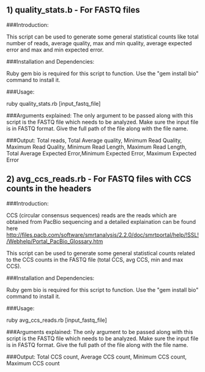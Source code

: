 ## 1) quality_stats.b - For FASTQ files

###Introduction:

This script can be used to generate some general statistical counts like total number of reads, average quality, max and min quality, average expected error and max and min expected error. 

###Installation and Dependencies: 

Ruby gem bio is required for this script to function. Use the "gem install bio" command to install it.

###Usage: 

ruby quality_stats.rb [input_fastq_file]

###Arguments explained:
The only argument to be passed along with this script is the FASTQ file which needs to be analyzed.
Make sure the input file is in FASTQ format. 
Give the full path of the file along with the file name. 

###Output:
Total reads, Total Average quality, Minimum Read Quality, Maximum Read Quality, Minimum Read Length, Maximum Read Length, Total Average Expected Error,Minimum Expected Error, Maximum Expected Error         

## 2) avg_ccs_reads.rb - For FASTQ files with CCS counts in the headers

###Introduction:

CCS (circular consensus sequences) reads are the reads which are obtained from PacBio sequencing and a detailed explaination can be found here
http://files.pacb.com/software/smrtanalysis/2.2.0/doc/smrtportal/help/!SSL!/Webhelp/Portal_PacBio_Glossary.htm

This script can be used to generate some general statistical counts related to the CCS counts in the FASTQ file (total CCS, avg CCS, min and max CCS).

###Installation and Dependencies: 

Ruby gem bio is required for this script to function. Use the "gem install bio" command to install it.

###Usage: 

ruby avg_ccs_reads.rb [input_fastq_file]

###Arguments explained:
The only argument to be passed along with this script is the FASTQ file which needs to be analyzed.
Make sure the input file is in FASTQ format. 
Give the full path of the file along with the file name. 

###Output:
Total CCS count, Average CCS count, Minimum CCS count, Maximum CCS count
